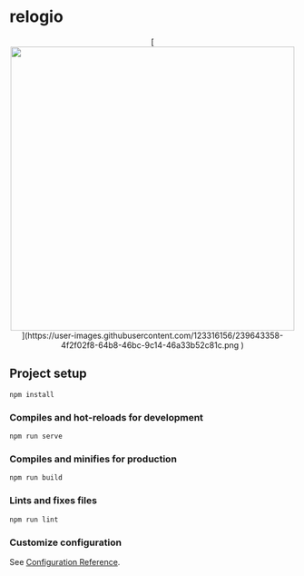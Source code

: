 # relogio

<div align="center">
[<img src="https://user-images.githubusercontent.com/123316156/239643358-4f2f02f8-64b8-46bc-9c14-46a33b52c81c.png" width="500px" />](https://user-images.githubusercontent.com/123316156/239643358-4f2f02f8-64b8-46bc-9c14-46a33b52c81c.png )
</div>

## Project setup
```
npm install
```

### Compiles and hot-reloads for development
```
npm run serve
```

### Compiles and minifies for production
```
npm run build
```

### Lints and fixes files
```
npm run lint
```

### Customize configuration
See [Configuration Reference](https://cli.vuejs.org/config/).
